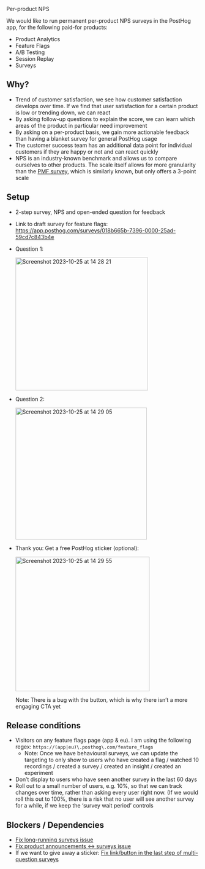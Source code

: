 Per-product NPS

We would like to run permanent per-product NPS surveys in the PostHog app, for the following paid-for products:
- Product Analytics
- Feature Flags
- A/B Testing
- Session Replay
- Surveys

## Why?

- Trend of customer satisfaction, we see how customer satisfaction develops over time. If we find that user satisfaction for a certain product is low or trending down, we can react
- By asking follow-up questions to explain the score, we can learn which areas of the product in particular need improvement
- By asking on a per-product basis, we gain more actionable feedback than having a blanket survey for general PostHog usage
- The customer success team has an additional data point for individual customers if they are happy or not and can react quickly
- NPS is an industry-known benchmark and allows us to compare ourselves to other products. The scale itself allows for more granularity than the [PMF survey](https://posthog.com/founders/measure-product-market-fit#indicator-2-pmf-survey), which is similarly known, but only offers a 3-point scale

## Setup

- 2-step survey, NPS and open-ended question for feedback
- Link to draft survey for feature flags: https://app.posthog.com/surveys/018b665b-7396-0000-25ad-59cd7c843b4e
- Question 1:
    
  <img width="346" alt="Screenshot 2023-10-25 at 14 28 21" src="https://github.com/PostHog/meta/assets/14750837/5c58d7f9-706f-4407-adcd-0d4571b3f460">
    
- Question 2:

  <img width="343" alt="Screenshot 2023-10-25 at 14 29 05" src="https://github.com/PostHog/meta/assets/14750837/e2388e9b-0eb5-4749-ad18-00ef3ee2c3f2">
  
- Thank you: Get a free PostHog sticker (optional):      

    <img width="350" alt="Screenshot 2023-10-25 at 14 29 55" src="https://github.com/PostHog/meta/assets/14750837/5661f99a-e0d3-470e-92ba-d0f3d83d53a8">

  Note: There is a bug with the button, which is why there isn’t a more engaging CTA yet

## Release conditions

- Visitors on any feature flags page (app & eu). I am using the following regex: `https://(app|eu)\.posthog\.com/feature_flags`
    - Note: Once we have behavioural surveys, we can update the targeting to only show to users who have created a flag / watched 10 recordings / created a survey / created an insight / created an experiment
- Don’t display to users who have seen another survey in the last 60 days
- Roll out to a small number of users, e.g. 10%, so that we can track changes over time, rather than asking every user right now. (If we would roll this out to 100%, there is a risk that no user will see another survey for a while, if we keep the ‘survey wait period’ controls

## Blockers / Dependencies

- [Fix long-running surveys issue](https://github.com/PostHog/posthog/issues/17863)
- [Fix product announcements ↔ surveys issue](https://posthog.slack.com/archives/C034XD440RK/p1698235239337499)
- If we want to give away a sticker: [Fix link/button in the last step of multi-question surveys](https://posthog.slack.com/archives/C034XD440RK/p1698167499567089)
